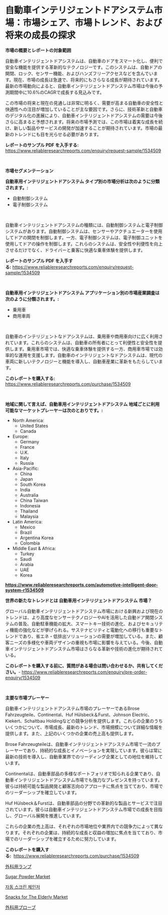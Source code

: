 <p><h1>自動車インテリジェントドアシステム市場：市場シェア、市場トレンド、および将来の成長の探求</h1></p><p><strong>市場の概要とレポートの対象範囲</strong></p>
<p><p>自動車インテリジェントドアシステムは、自動車のドアをスマート化し、便利で安全な機能を提供する革新的なテクノロジーです。このシステムは、自動ドアの開閉、ロック、センサー機能、およびハンズフリーアクセスなどを含んでいます。現在、市場の成長は急速で、将来的にもさらなる成長が期待されています。最新の市場動向によると、自動車インテリジェントドアシステム市場は今後の予測期間中に10.6%のCAGRで成長する見込みです。</p><p>この市場の将来と現在の見通しは非常に明るく、需要が高まる自動車の安全性と快適性への注目が増加していることが主な要因です。さらに、技術革新と自動車のデジタル化の進展により、自動車インテリジェントドアシステムの需要は今後さらに高まると予想されます。将来の市場予測では、この市場は着実な成長を続け、新しい製品やサービスの開発が加速することが期待されています。市場の最新のトレンドにも目を光らせる必要があります。</p></p>
<p><strong>レポートのサンプル PDF を入手する:</strong> <a href="https://www.reliableresearchreports.com/enquiry/request-sample/1534509">https://www.reliableresearchreports.com/enquiry/request-sample/1534509</a></p>
<p>&nbsp;</p>
<p><strong>市場セグメンテーション</strong></p>
<p><strong>自動車用インテリジェントドアシステム タイプ別の市場分析は次のように分類されます。:</strong></p>
<p><ul><li>自動制御システム</li><li>電子制御システム</li></ul></p>
<p>&nbsp;</p>
<p><p>自動車インテリジェントドアシステムの種類には、自動制御システムと電子制御システムがあります。自動制御システムは、センサーやアクチュエーターを使用してドアの開閉を制御します。一方、電子制御システムは、電子制御ユニットを使用してドアの操作を制御します。これらのシステムは、安全性や利便性を向上させるだけでなく、ドライバーと乗客に快適な乗車体験を提供します。</p></p>
<p><strong>レポートのサンプル PDF を入手する:</strong>&nbsp;<a href="https://www.reliableresearchreports.com/enquiry/request-sample/1534509">https://www.reliableresearchreports.com/enquiry/request-sample/1534509</a></p>
<p>&nbsp;</p>
<p><strong> 自動車用インテリジェントドアシステム アプリケーション別の市場産業調査は次のように分類されます。:</strong></p>
<p><ul><li>乗用車</li><li>商用車両</li></ul></p>
<p>&nbsp;</p>
<p><p>自動車のインテリジェントなドアシステムは、乗用車や商用車向けに広く利用されています。これらのシステムは、自動車の所有者にとって利便性と安全性を提供します。乗用車市場では、快適な乗車体験を提供する一方、商用車市場では効率的な運用を支援します。自動車のインテリジェントなドアシステムは、現代の車両に新しいテクノロジーと機能を導入し、自動車産業に革新をもたらしています。</p></p>
<p><strong>このレポートを購入する:</strong>&nbsp; <a href="https://www.reliableresearchreports.com/purchase/1534509">https://www.reliableresearchreports.com/purchase/1534509</a></p>
<p>&nbsp;</p>
<p><strong>地域に関して言えば、自動車用インテリジェントドアシステム 地域ごとに利用可能なマーケットプレーヤーは次のとおりです。:</strong></p>
<p><ul>
    <li>
        North America:
        <ul>
            <li>United States</li>
            <li>Canada</li>
        </ul>
    </li>
    <li>
        Europe:
        <ul>
            <li>Germany</li>
            <li>France</li>
            <li>U.K.</li>
            <li>Italy</li>
            <li>Russia</li>
        </ul>
    </li>
    <li>
        Asia-Pacific:
        <ul>
            <li>China</li>
            <li>Japan</li>
            <li>South Korea</li>
            <li>India</li>
            <li>Australia</li>
            <li>China Taiwan</li>
            <li>Indonesia</li>
            <li>Thailand</li>
            <li>Malaysia</li>
        </ul>
    </li>
    <li>
        Latin America:
        <ul>
            <li>Mexico</li>
            <li>Brazil</li>
            <li>Argentina Korea</li>
            <li>Colombia</li>
        </ul>
    </li>
    <li>
        Middle East & Africa:
        <ul>
            <li>Turkey</li>
            <li>Saudi</li>
            <li>Arabia</li>
            <li>UAE</li>
            <li>Korea</li>
        </ul>
    </li>
    </ul></p>
<p><strong><a href="https://www.reliableresearchreports.com/automotive-intelligent-door-system-r1534509">https://www.reliableresearchreports.com/automotive-intelligent-door-system-r1534509</a></strong>&nbsp;</p>
<p><strong>世界の新たなトレンドとは 自動車用インテリジェントドアシステム 市場？</strong></p>
<p><p>グローバル自動車インテリジェントドアシステム市場における新興および現在のトレンドは、より高度なセンサーテクノロジーやAIを活用した自動ドア開閉システムの普及、自動駐車機能の拡大、スマートキー技術の進化、およびセキュリティ機能の強化などが挙げられる。サステナビリティと電動化への移行も重要なトレンドであり、省エネ・低排出ソリューションの需要が増加している。また、顧客ニーズの多様化や車両デザインの重視も市場に影響を与えている。今後、自動車インテリジェントドアシステム市場はさらなる革新や技術の進化が期待されている。</p></p>
<p><strong>このレポートを購入する前に、質問がある場合は問い合わせるか、共有してください。</strong>- <a href="https://www.reliableresearchreports.com/enquiry/pre-order-enquiry/1534509">https://www.reliableresearchreports.com/enquiry/pre-order-enquiry/1534509</a></p>
<p>&nbsp;</p>
<p><strong>主要な市場プレーヤー</strong></p>
<p><p>自動車インテリジェントドアシステム市場のプレーヤーであるBrose Fahrzeugteile、Continental、Huf Hülsbeck＆Furst、Johnson Electric、Kiekert、Schaltbau Holdingなどの競争分析を提供します。これらの企業のうちいくつかについて、市場成長、最新のトレンド、市場規模について詳細な情報を提供します。また、上記のいくつかの企業の売上高も提供します。</p><p>Brose Fahrzeugteileは、自動車インテリジェントドアシステム市場で一流のプレーヤーであり、持続的な成長とイノベーションを実現しています。彼らは常に最新の技術を導入し、自動車業界でのリーディング企業としての地位を維持しています。</p><p>Continentalは、自動車部品の多様なポートフォリオで知られる企業であり、自動車インテリジェントドアシステム市場でも強力なプレゼンスを持っています。彼らは持続可能な製品開発と顧客志向のアプローチに焦点を当てており、市場でのリーダーシップを確立しています。</p><p>Huf Hülsbeck＆Furstは、自動車部品の分野での革新的な製品とサービスで注目されています。彼らは自動車インテリジェントドアシステム市場での成長を目指し、グローバル展開を推進しています。</p><p>これらの企業の売上高は、それぞれの市場地位や業界内での競争力によって異なります。それぞれの企業は、持続的な成長と収益の増加に焦点を当てており、市場でのリーダーシップを確立するために努力しています。</p></p>
<p><strong>このレポートを購入する:</strong>&nbsp;&nbsp;<a href="https://www.reliableresearchreports.com/purchase/1534509">https://www.reliableresearchreports.com/purchase/1534509</a></p>
<p><p><a href="https://github.com/MosesSpinka1914/Market-Research-Report-List-1/blob/main/203106218121.md">外科用ランプ</a></p><p><a href="https://github.com/gamblestampleyjenny50m5sl6/Market-Research-Report-List-2/blob/main/sugar-powder-market.md">Sugar Powder Market</a></p><p><a href="https://github.com/vss5505pa7z1p/Market-Research-Report-List-1/blob/main/872228716313.md">자동 스크린 체인저</a></p><p><a href="https://github.com/wwwkeltoum/Market-Research-Report-List-2/blob/main/snacks-for-the-elderly-market.md">Snacks for The Elderly Market</a></p><p><a href="https://github.com/lababdou/Market-Research-Report-List-3/blob/main/779941318122.md">外科用プローブ</a></p></p>